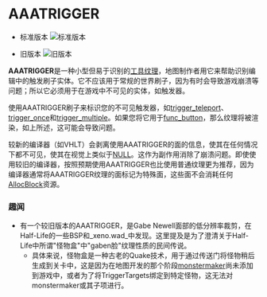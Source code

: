 # AAATRIGGER

- 标准版本 ![标准版本](https://twhl.info/wiki/embed/AAATRIGGER)

- 旧版本 ![旧版本](https://twhl.info/wiki/embed/AAATRIGGER_gaben)

**AAATRIGGER**是一种小型但易于识别的[工具纹理](wiki/Tool_Textures/Tool_Textures)，地图制作者用它来帮助识别编辑中的触发刷子实体。它不应该用于常规的世界刷子，因为有时会导致游戏崩溃等问题；所以它必须用于在游戏中不可见的实体，如触发器。

使用AAATRIGGER刷子来标识您的不可见触发器，如[trigger_teleport](https://twhl.info/wiki/page/trigger_teleport)、[trigger_once](https://twhl.info/wiki/page/trigger_once)和[trigger_multiple](https://twhl.info/wiki/page/trigger_multiple)。如果您将它用于[func_button](https://twhl.info/wiki/page/func_button)，那么纹理将被渲染，如上所述，这可能会导致问题。

较新的编译器（如VHLT）会剥离使用AAATRIGGER的面的信息，使其在任何情况下都不可见，使其在视觉上类似于[NULL](wiki/Tool_Textures/NULL)。这作为副作用消除了崩溃问题。即使使用较旧的编译器，按照预期使用AAATRIGGER也比使用普通纹理更为推荐，因为编译器通常将AAATRIGGER纹理的面标记为特殊面，这些面不会消耗任何[AllocBlock](wiki/engine/AllocBlock)资源。

### 趣闻

* 有一个较旧版本的AAATRIGGER，是Gabe Newell面部的低分辨率裁剪，在Half-Life的一些BSP和_xeno.wad_中发现。这里提及是为了澄清关于Half-Life中所谓"怪物盒"中"gaben脸"纹理性质的民间传说。
  * 具体来说，怪物盒是一种古老的Quake技术，用于通过传送门将怪物稍后生成到关卡中，这是因为在地图开发的那个阶段[monstermaker](https://twhl.info/wiki/page/monstermaker)尚未添加到游戏中，或者为了将TriggerTargets绑定到特定怪物，这无法对monstermaker或其子项进行。